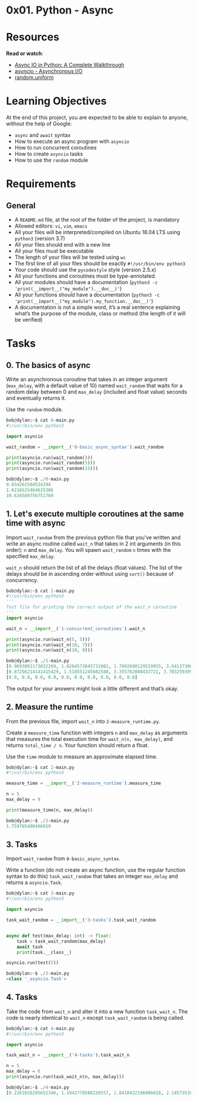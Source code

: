 # 0x01. Python - Async

# Resources
**Read or watch**:
* [Async IO in Python: A Complete Walkthrough](https://realpython.com/async-io-python/)
* [asyncio - Asynchronous I/O](https://docs.python.org/3/library/asyncio.html)
* [random.uniform](https://docs.python.org/3/library/random.html#random.uniform)

# Learning Objectives
At the end of this project, you are expected to be able to explain to anyone, without the help of Google:
* ```async``` and ```await``` syntax
* How to execute an async program with ```asyncio```
* How to run concurrent coroutines
* How to create ```asyncio``` tasks
* How to use the ```random``` module

# Requirements
## General
* A ```README.md``` file, at the root of the folder of the project, is mandatory
* Allowed editors: ```vi```, ```vim```, ```emacs```
* All your files will be interpreted/compiled on Ubuntu 18.04 LTS using ```python3``` (version 3.7)
* All your files should end with a new line
* All your files must be executable
* The length of your files will be tested using ```wc```
* The first line of all your files should be exactly ```#!/usr/bin/env python3```
* Your code should use the ```pycodestyle``` style (version 2.5.x)
* All your functions and coroutines must be type-annotated.
* All your modules should have a documentation (```python3 -c 'print(__import__("my_module").__doc__)'```)
* All your functions should have a documentation (```python3 -c 'print(__import__("my_module").my_function.__doc__)'```)
* A documentation is not a simple word, it’s a real sentence explaining what’s the purpose of the module, class or method (the length of it will be verified)

# Tasks
## 0. The basics of async
Write an asynchronous coroutine that takes in an integer argument (```max_delay```, with a default value of 10) named ```wait_random``` that waits for a random delay between 0 and ```max_delay``` (included and float value) seconds and eventually returns it.

Use the ```random``` module.
```py
bob@dylan:~$ cat 0-main.py
#!/usr/bin/env python3

import asyncio

wait_random = __import__('0-basic_async_syntax').wait_random

print(asyncio.run(wait_random()))
print(asyncio.run(wait_random(5)))
print(asyncio.run(wait_random(15)))

bob@dylan:~$ ./0-main.py
9.034261504534394
1.6216525464615306
10.634589756751769
```

## 1. Let's execute multiple coroutines at the same time with async
Import ```wait_random``` from the previous python file that you’ve written and write an async routine called ```wait_n``` that takes in 2 int arguments (in this order): ```n``` and ```max_delay```. You will spawn ```wait_random``` ```n``` times with the specified ```max_delay```.

```wait_n``` should return the list of all the delays (float values). The list of the delays should be in ascending order without using ```sort()``` because of concurrency.

```py
bob@dylan:~$ cat 1-main.py
#!/usr/bin/env python3
'''
Test file for printing the correct output of the wait_n coroutine
'''
import asyncio

wait_n = __import__('1-concurrent_coroutines').wait_n

print(asyncio.run(wait_n(5, 5)))
print(asyncio.run(wait_n(10, 7)))
print(asyncio.run(wait_n(10, 0)))

bob@dylan:~$ ./1-main.py
[0.9693881173832269, 1.0264573845731002, 1.7992690129519855, 3.641373003434587, 4.500011569340617]
[0.07256214141415429, 1.518551245602588, 3.355762808432721, 3.7032593997182923, 3.7796178143655546, 4.744537840582318, 5.50781365463315, 5.758942587637626, 6.109707751654879, 6.831351588271327]
[0.0, 0.0, 0.0, 0.0, 0.0, 0.0, 0.0, 0.0, 0.0, 0.0]
```
The output for your answers might look a little different and that’s okay.

## 2. Measure the runtime
From the previous file, import ```wait_n``` into ```2-measure_runtime.py```.

Create a ```measure_time``` function with integers ```n``` and ```max_delay``` as arguments that measures the total execution time for ```wait_n(n, max_delay)```, and returns ```total_time / n```. Your function should return a float.

Use the ```time``` module to measure an approximate elapsed time.
```py
bob@dylan:~$ cat 2-main.py
#!/usr/bin/env python3

measure_time = __import__('2-measure_runtime').measure_time

n = 5
max_delay = 9

print(measure_time(n, max_delay))

bob@dylan:~$ ./2-main.py
1.759705400466919
```

## 3. Tasks
Import ```wait_random``` from ```0-basic_async_syntax```.

Write a function (do not create an async function, use the regular function syntax to do this) ```task_wait_random``` that takes an integer ```max_delay``` and returns a ```asyncio.Task```.
```py
bob@dylan:~$ cat 3-main.py
#!/usr/bin/env python3

import asyncio

task_wait_random = __import__('3-tasks').task_wait_random


async def test(max_delay: int) -> float:
    task = task_wait_random(max_delay)
    await task
    print(task.__class__)

asyncio.run(test(5))

bob@dylan:~$ ./3-main.py
<class '_asyncio.Task'>
```

## 4. Tasks
Take the code from ```wait_n``` and alter it into a new function ```task_wait_n```. The code is nearly identical to ```wait_n``` except ```task_wait_random``` is being called.
```py
bob@dylan:~$ cat 4-main.py
#!/usr/bin/env python3

import asyncio

task_wait_n = __import__('4-tasks').task_wait_n

n = 5
max_delay = 6
print(asyncio.run(task_wait_n(n, max_delay)))

bob@dylan:~$ ./4-main.py
[0.2261658205652346, 1.1942770588220557, 1.8410422186086628, 2.1457353803430523, 4.002505454641153]
```
